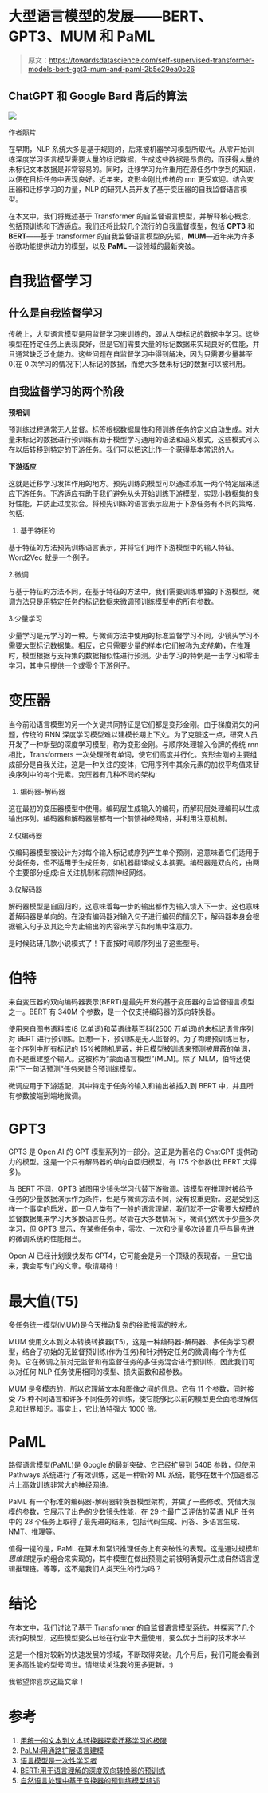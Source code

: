 # 大型语言模型的发展——BERT、GPT3、MUM 和 PaML

> 原文：<https://towardsdatascience.com/self-supervised-transformer-models-bert-gpt3-mum-and-paml-2b5e29ea0c26>

## ChatGPT 和 Google Bard 背后的算法

![](img/d7d85287af1419828ea6218f7f27e561.png)

作者照片

在早期，NLP 系统大多是基于规则的，后来被机器学习模型所取代。从零开始训练深度学习语言模型需要大量的标记数据，生成这些数据是昂贵的，而获得大量的未标记文本数据是非常容易的。同时，迁移学习允许重用在源任务中学到的知识，以便在目标任务中表现良好。近年来，变形金刚比传统的 rnn 更受欢迎。结合变压器和迁移学习的力量，NLP 的研究人员开发了基于变压器的自我监督语言模型。

在本文中，我们将概述基于 Transformer 的自监督语言模型，并解释核心概念，包括预训练和下游适应。我们还将比较几个流行的自我监督模型，包括 **GPT3** 和**BERT**——基于 transformer 的自我监督语言模型的先驱，**MUM**—近年来为许多谷歌功能提供动力的模型，以及 **PaML** —该领域的最新突破。

# **自我监督学习**

## 什么是自我监督学习

传统上，大型语言模型是用监督学习来训练的，即从人类标记的数据中学习。这些模型在特定任务上表现良好，但是它们需要大量的标记数据来实现良好的性能，并且通常缺乏泛化能力。这些问题在自监督学习中得到解决，因为只需要少量甚至 0(在 0 次学习的情况下)人标记的数据，而绝大多数未标记的数据可以被利用。

## 自我监督学习的两个阶段

**预培训**

预训练过程通常无人监督。标签根据数据属性和预训练任务的定义自动生成。对大量未标记的数据进行预训练有助于模型学习通用的语法和语义模式，这些模式可以在以后转移到特定的下游任务。我们可以把这比作一个获得基本常识的人。

**下游适应**

这就是迁移学习发挥作用的地方。预先训练的模型可以通过添加一两个特定层来适应下游任务。下游适应有助于我们避免从头开始训练下游模型，实现小数据集的良好性能，并防止过度拟合。将预先训练的语言表示应用于下游任务有不同的策略，包括:

1.  基于特征的

基于特征的方法预先训练语言表示，并将它们用作下游模型中的输入特征。Word2Vec 就是一个例子。

2.微调

与基于特征的方法不同，在基于特征的方法中，我们需要训练单独的下游模型，微调方法只是用特定任务的标记数据来微调预训练模型中的所有参数。

3.少量学习

少量学习是元学习的一种。与微调方法中使用的标准监督学习不同，少镜头学习不需要大型标记数据集。相反，它只需要少量的样本(它们被称为*支持集*)，在推理时，模型根据与支持集的数据相似性进行预测。少击学习的特例是一击学习和零击学习，其中只提供一个或零个下游例子。

# 变压器

当今前沿语言模型的另一个关键共同特征是它们都是变形金刚。由于梯度消失的问题，传统的 RNN 深度学习模型难以建模长期上下文。为了克服这一点，研究人员开发了一种新型的深度学习模型，称为变形金刚。与顺序处理输入令牌的传统 rnn 相比，Transformers 一次处理所有单词，使它们高度并行化。变形金刚的主要组成部分是自我关注，这是一种关注的变体，它用序列中其余元素的加权平均值来替换序列中的每个元素。变压器有几种不同的架构:

1.  编码器-解码器

这在最初的变压器模型中使用。编码层生成输入的编码，而解码层处理编码以生成输出序列。编码器和解码器层都有一个前馈神经网络，并利用注意机制。

2.仅编码器

仅编码器模型被设计为对每个输入标记或序列产生单个预测，这意味着它们适用于分类任务，但不适用于生成任务，如机器翻译或文本摘要。编码器是双向的，由两个主要部分组成:自关注机制和前馈神经网络。

3.仅解码器

解码器模型是自回归的，这意味着每一步的输出都作为输入馈入下一步。这也意味着解码器是单向的。在没有编码器对输入句子进行编码的情况下，解码器本身会根据输入句子及其迄今为止输出的内容来学习如何集中注意力。

是时候钻研几款小说模式了！下面按时间顺序列出了这些型号。

# 伯特

来自变压器的双向编码器表示(BERT)是最先开发的基于变压器的自监督语言模型之一。BERT 有 340M 个参数，是一个仅支持编码器的双向转换器。

使用来自图书语料库(8 亿单词)和英语维基百科(2500 万单词)的未标记语言序列对 BERT 进行预训练。回想一下，预训练是无人监督的。为了构建预训练目标，每个序列中所有标记的 15%被随机屏蔽，并且模型被训练来预测被屏蔽的单词，而不是重建整个输入。这被称为“蒙面语言模型”(MLM)。除了 MLM，伯特还使用“下一句话预测”任务来联合预训练模型。

微调应用于下游适配，其中特定于任务的输入和输出被插入到 BERT 中，并且所有参数被端到端地微调。

# GPT3

GPT3 是 Open AI 的 GPT 模型系列的一部分。这正是为著名的 ChatGPT 提供动力的模型。这是一个只有解码器的单向自回归模型，有 175 个参数(比 BERT 大得多)。

与 BERT 不同，GPT3 试图用少镜头学习代替下游微调。该模型在推理时被给予任务的少量数据演示作为条件，但是与微调方法不同，没有权重更新。这是受到这样一个事实的启发，即一旦人类有了一般的语言理解，我们就不一定需要大规模的监督数据集来学习大多数语言任务。尽管在大多数情况下，微调仍然优于少量多次学习，但 GPT3 显示，在某些任务中，零次、一次和少量多次设置几乎与最先进的微调系统的性能相当。

Open AI 已经计划很快发布 GPT4，它可能会是另一个顶级的表现者。一旦它出来，我会写专门的文章。敬请期待！

# 最大值(T5)

多任务统一模型(MUM)是今天推动复杂的谷歌搜索的技术。

MUM 使用文本到文本转换转换器(T5)，这是一种编码器-解码器、多任务学习模型，结合了初始的无监督预训练(作为任务)和针对特定任务的微调(每个作为任务)。它在微调之前对无监督和有监督任务的多任务混合进行预训练，因此我们可以对任何 NLP 任务使用相同的模型、损失函数和超参数。

MUM 是多模态的，所以它理解文本和图像之间的信息。它有 11 个参数，同时接受 75 种不同语言和许多不同任务的训练，使它能够比以前的模型更全面地理解信息和世界知识。事实上，它比伯特强大 1000 倍。

# PaML

路径语言模型(PaML)是 Google 的最新突破。它已经扩展到 540B 参数，但使用 Pathways 系统进行了有效训练，这是一种新的 ML 系统，能够在数千个加速器芯片上高效训练非常大的神经网络。

PaML 有一个标准的编码器-解码器转换器模型架构，并做了一些修改。凭借大规模的参数，它展示了出色的少数镜头性能，在 29 个最广泛评估的英语 NLP 任务中的 28 个任务上取得了最先进的结果，包括代码生成、问答、多语言生成、NMT、推理等。

值得一提的是，PaML 在算术和常识推理任务上有突破性的表现。这是通过规模和*思维链*提示的组合来实现的，其中模型在做出预测之前被明确提示生成自然语言逻辑推理链。等等，这不是我们人类天生的行为吗？

# 结论

在本文中，我们讨论了基于 Transformer 的自监督语言模型系统，并探索了几个流行的模型，这些模型要么已经在行业中大量使用，要么优于当前的技术水平

这是一个相对较新的快速发展的领域，不断取得突破。几个月后，我们可能会看到更多高性能的型号问世。请继续关注我的更多更新。:)

我希望你喜欢这篇文章！

# 参考

1.  [用统一的文本到文本转换器探索迁移学习的极限](https://arxiv.org/abs/1910.10683)
2.  [PaLM:用通路扩展语言建模](https://arxiv.org/abs/2204.02311)
3.  [语言模型是一次性学习者](https://arxiv.org/abs/2005.14165)
4.  [BERT:用于语言理解的深度双向转换器的预训练](https://arxiv.org/abs/1810.04805)
5.  [自然语言处理中基于变换器的预训练模型综述](https://arxiv.org/abs/2108.05542)